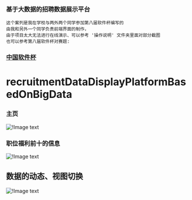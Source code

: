 ### 基于大数据的招聘数据展示平台
```$xslt
这个案列是我在学校与两外两个同学参加第八届软件杯编写的
由我和另外一个同学负责前端界面的制作，
由于项目太大无法进行在线演示、可以参考 '操作说明' 文件夹里面对部分截图
也可以参考第八届软件杯对赛题:
```
### [中国软件杯](http://www.cnsoftbei.com/)
# recruitmentDataDisplayPlatformBasedOnBigData
### 主页
![!Image text](https://note.youdao.com/yws/api/personal/file/WEB6c66d043d13f05462966d157be3459ae?method=download&shareKey=6fbb8e05759d5bac04d32dc2c423645b)

### 职位福利前十的信息
![!Image text](https://note.youdao.com/yws/api/personal/file/WEB291b5ff34bc8bf7b4bd123cbd9e6b45e?method=download&shareKey=06dc5a6e21759ed5619c4eefca718694)

## 数据的动态、视图切换

![!Image text](https://note.youdao.com/yws/api/personal/file/WEB32c7e0bea567cf8b43bd3c7ef41ad832?method=download&shareKey=f6da9ad4d5b71f5882fa5e731035c928)
